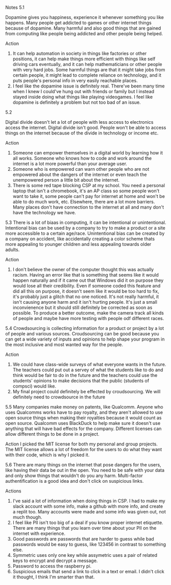 Notes
5.1

Dopamine gives you happiness, experience it whenever something you like happens.
Many people get addicted to games or other internet things because of dopamine.
Many harmful and also good things that are gained from computing like people being addicted and other people being helped.

Action
1. It can help automation in society in things like factories or other positions, it can help make things more efficient with things like self driving cars eventually, and it can help mathematicians or other people with very hard jobs. Some harmful things are that it might take jobs from certain people, it might lead to complete reliance on technology, and it puts people's personal info in very easily reachable places.
2. I feel like the dopamine issue is definitely real. There've been many time when I knew I could've hung out with friends or family but I instead stayed inside doing what things like playing videogames. I feel like dopamine is definitely a problem but not too bad of an issue. 

5.2

Digital divide doesn't let a lot of people with less access to electronics access the internet.
Digital divide isn't good. People won't be able to access things on the internet because of the divide in technology or income etc.

Action
1. Someone can empower themselves in a digital world by learning how it all works. Someone who knows how to code and work around the internet is a lot more powerful than your average user. 
2. Someone who is empowered can warn other people who are not empowered about the dangers of the internet or even teach the unempowered person a little bit about the internet. 
3. There is some red tape blocking CSP at my school. You need a personal laptop that isn't a chromebook, it's an AP class so some people won't want to take it, some people can't pay for internet at home and won't be able to do much work, etc. Elsewhere, there are a lot more barriers. Many places don't have connection to the internet at all and many don't have the technology we have. 

5.3
There is a lot of biaas in computing, it can be intentional or unintentional. Intentional bias can be used by a company to try to make a product or a site more accessible to a certain age/race. Unintentional bias can be created by a company on accident, like accidentally creating a color scheme thats more appealing to younger children and less appealing towards older adults. 

Action
1. I don't believe the owner of the computer thought this was actually racism. Having an error like that is something that seems like it would happen naturally and if it came out that Windows did it on purpose they would lose all their credibility. Even if someone coded this feature and did all this on purpose, it doesn't seem like it would be too hard to fix, it's probably just a glitch that no one noticed. It's not really harmful, it isn't causing anyone harm and it isn't hurting people. It's just a small inconvienence but it should still definitely be corrected as soon as possible. To produce a better outcome, make the camera track all kinds of people and maybe have more testing with people odf different races. 

5.4 
Crowdsourcing is collecting information for a product or project by a lot of people and various sources. Croudsourcing can be good because you can get a wide variety of inputs and opinions to help shape your program in the most inclusive and most wanted way for the people. 

Action
1. We could have class-wide surveys of what everyone wants in the future. The teachers could put out a servey of what the students like to do and think would be fair to do in the future and the teachers could use the students' opinions to make decisions that the public (students of compsci) would like.
2. My final project could definitely be effected by croudsourcing. We will definitely need to crowdsource in the future 

5.5
Many companies make money on patents, like Qualcomm. Anyone who uses Qualcomms works have to pay royalty, and they aren't allowed to use open source things when making their royalties because it would count as open source. Qualcomm uses BlackDuck to help make sure it doesn't use anything that will have bad effects for the company. Different licenses can allow different things to be done in a project. 

Action
I picked the MIT license for both my personal and group projects. The MIT license allows a lot of freedom for the users to do what they want with their code, which is why I picked it. 

5.6
There are many things on the internet that pose dangers for the users, like having their data be out in the open. You need to be safe with your data and only show things that wouldn't do you any harm. Multi-factor authentification is a good idea and don't click on suspicious links. 

Actions
1. I've said a lot of information when doing things in CSP. I had to make my slack account with some info, make a github with more info, and create a replit too. Many accounts were made and some info was given out, not much though. 
2. I feel like PII isn't too big of a deal if you know proper internet etiquette. There are many things that you learn over time about your PII on the internet with experience.
3. Good passwords are passwords that are harder to guess while bad passwords would be easy to guess, like 123456 in contrast to something else. 
4. Symmetric uses only one key while assymetric uses a pair of related keys to encrypt and decrypt a message. 
5. Password to access the raspberry pi. 
6. Suspicious emails that send a link to click in a text or email. I didn't click it thought, I think I'm smarter than that. 
